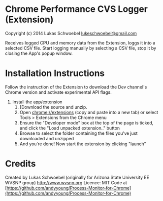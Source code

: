 Chrome Performance CVS Logger (Extension)
=========================================
Copyright (c) 2014 Lukas Schwoebel <lukeschwoebel@gmail.com>

Receives logged CPU and memory data from the Extension, loggs it into a selected CSV file.
Start logging manually by selecting a CSV file, stop it by closing the App's popup window.


Installation Instructions
=========================

Follow the instruction of the Extension to download the Dev channel's Chrome version and
activate experimental API flags.

1. Install the app/extension
    1. [Download the source and unzip.
    2. Open <a href="chrome://extensions" target="_blank">chrome://extensions</a> (copy and paste into a new tab) or select Tools > Extensions from the Chrome menu
    3. Ensure the "Developer mode" box at the top of the page is ticked, and click the "Load unpacked extension.." button
    4. Browse to select the folder containing the files you've just downloaded and unzipped
    5. And you're done! Now start the extension by clicking "launch"

Credits
=======

Created by Lukas Schwoebel (originally for Arizona State University EE WVSNP group)
http://www.wvsnp.org
Licence: MIT
Code at [https://github.com/andyyoung/Process-Monitor-for-Chrome](https://github.com/andyyoung/Process-Monitor-for-Chrome)
